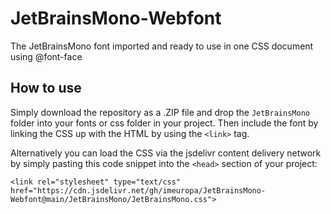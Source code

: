 # JetBrainsMono-Webfont
The JetBrainsMono font imported and ready to use in one CSS document using @font-face

## How to use

Simply download the repository as a .ZIP file and drop the `JetBrainsMono` folder into your fonts or css folder in your project. Then include the font by linking the CSS up with the HTML by using the `<link>` tag.

Alternatively you can load the CSS via the jsdelivr content delivery network by simply pasting this code snippet into the `<head>` section of your project:

`<link rel="stylesheet" type="text/css" href="https://cdn.jsdelivr.net/gh/imeuropa/JetBrainsMono-Webfont@main/JetBrainsMono/JetBrainsMono.css">`
